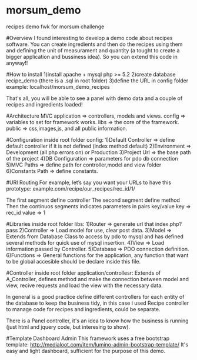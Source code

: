 # morsum_demo
recipes demo fwk for morsum challenge

#Overview
I found interesting to develop a demo code about recipes software. You can create ingredients and then do the recipes using them and defining the unit of measurament and quantity (a tought to create a bigger application and bussiness idea).
So you can extend this code in anyway!!

#How to install
1)install apache + mysql php >= 5.2
2)create database recipe_demo (there is a .sql in root folder)
3)define the URL in config folder example: localhost/morsum_demo_recipes

That's all, you will be able to see a panel with demo data and a couple of recipes and ingredients loaded!

#Architecture MVC
application => controllers, models and views.
config => variables to set for framework works.
libs => the core of the framework.
public => css,images,js, and all public information.

#Configuration
inside root folder config:
1)Default Controller => define default controller if it is not defined (index method default)
2)Environment => Development (all php errors on) or Production
3)Project Url => the base path of the project
4)DB Configuration => parameters for pdo db connection
5)MVC Paths => define path for controller,model and view folder
6)Constants Path => define constants.

#URI Routing
For example, let’s say you want your URLs to have this prototype:
example.com/recipe/our_recipes/rec_id/1/

The first segment define controller
The second segment define method
Then the continuos segments indicates parameters in pairs key/value
key => rec_id
value => 1

#Libraries
inside root folder libs:
1)Router => generate url that index.php? pass
2)Controller => Load model for use, clear post data.
3)Model => Extends from Database Class to access by pdo to mysql and has defined several methods for quick use of mysql insertion.
4)View => Load information passed by Controller.
5)Database => PDO connection definition.
6)Functions => General functions for the application, any function that want to be global accesible should be declare inside this file.

#Controller
inside root folder application/controllesr:
Extends of A_Controller, defines method and make the connection between model and view, recive requests and load the view with the necessary data.

In general is a good practice define different controllers for each entity of the database to keep the business tidy, in this case i used Recipe controller to manage code for recipes and ingredients, could be separate.

There is a Panel controller, it's an idea to know how the business is running (just html and jquery code, but interesing to show).


#Template Dashboard Admin
This framework uses a free bootstrap template: http://medialoot.com/item/lumino-admin-bootstrap-template/
It's easy and light dashboard, sufficient for the purpose of this demo.

